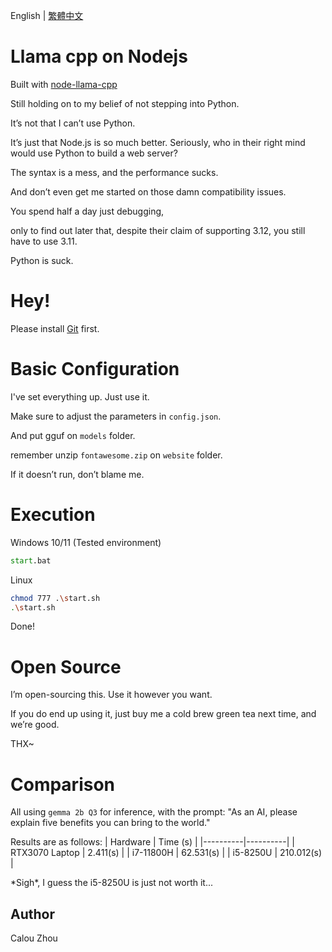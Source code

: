 English | [繁體中文](readme.md)

# Llama cpp on Nodejs

Built with [node-llama-cpp](https://github.com/withcatai/node-llama-cpp)

Still holding on to my belief of not stepping into Python.

It’s not that I can’t use Python.

It’s just that Node.js is so much better. Seriously, who in their right mind would use Python to build a web server?

The syntax is a mess, and the performance sucks.

And don’t even get me started on those damn compatibility issues.

You spend half a day just debugging,

only to find out later that, despite their claim of supporting 3.12, you still have to use 3.11.

Python is suck.

# Hey!

Please install [Git](https://git-scm.com/) first.

# Basic Configuration

I've set everything up. Just use it.

Make sure to adjust the parameters in `config.json`.

And put gguf on `models` folder.

remember unzip `fontawesome.zip` on `website` folder.

If it doesn’t run, don’t blame me.

# Execution

Windows 10/11 (Tested environment)
```bat
start.bat
```

Linux
```sh
chmod 777 .\start.sh
.\start.sh
```

Done!

# Open Source

I’m open-sourcing this. Use it however you want.

If you do end up using it, just buy me a cold brew green tea next time, and we’re good.

THX~

# Comparison
All using `gemma 2b Q3` for inference, with the prompt: "As an AI, please explain five benefits you can bring to the world."

Results are as follows:
| Hardware | Time (s) |
|----------|----------|
| RTX3070 Laptop | 2.411(s) |
| i7-11800H | 62.531(s) |
| i5-8250U | 210.012(s) |

\*Sigh\*, I guess the i5-8250U is just not worth it...

## Author

Calou Zhou
